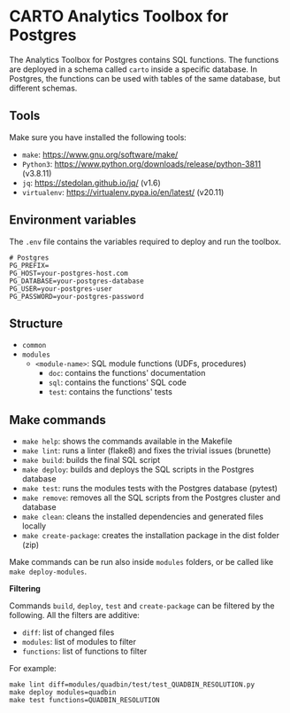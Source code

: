 # CARTO Analytics Toolbox for Postgres

The Analytics Toolbox for Postgres contains SQL functions. The functions are deployed in a schema called `carto` inside a specific database. In Postgres, the functions can be used with tables of the same database, but different schemas.

## Tools

Make sure you have installed the following tools:

- `make`: https://www.gnu.org/software/make/
- `Python3`: https://www.python.org/downloads/release/python-3811 (v3.8.11)
- `jq`: https://stedolan.github.io/jq/ (v1.6)
- `virtualenv`: https://virtualenv.pypa.io/en/latest/ (v20.11)

## Environment variables

The `.env` file contains the variables required to deploy and run the toolbox.

```
# Postgres
PG_PREFIX=
PG_HOST=your-postgres-host.com
PG_DATABASE=your-postgres-database
PG_USER=your-postgres-user
PG_PASSWORD=your-postgres-password
```

## Structure

- `common`
- `modules`
    - `<module-name>`: SQL module functions (UDFs, procedures)
        - `doc`: contains the functions' documentation
        - `sql`: contains the functions' SQL code
        - `test`: contains the functions' tests

## Make commands

- `make help`: shows the commands available in the Makefile
- `make lint`: runs a linter (flake8) and fixes the trivial issues (brunette)
- `make build`: builds the final SQL script
- `make deploy`: builds and deploys the SQL scripts in the Postgres database
- `make test`: runs the modules tests with the Postgres database (pytest)
- `make remove`: removes all the SQL scripts from the Postgres cluster and database
- `make clean`: cleans the installed dependencies and generated files locally
- `make create-package`: creates the installation package in the dist folder (zip)

Make commands can be run also inside `modules` folders, or be called like `make deploy-modules`.

**Filtering**

Commands `build`, `deploy`, `test` and `create-package` can be filtered by the following. All the filters are additive:
- `diff`: list of changed files
- `modules`: list of modules to filter
- `functions`: list of functions to filter

For example:

```
make lint diff=modules/quadbin/test/test_QUADBIN_RESOLUTION.py
make deploy modules=quadbin
make test functions=QUADBIN_RESOLUTION
```
